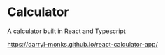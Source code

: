 # Calculator

A calculator built in React and Typescript

https://darryl-monks.github.io/react-calculator-app/
